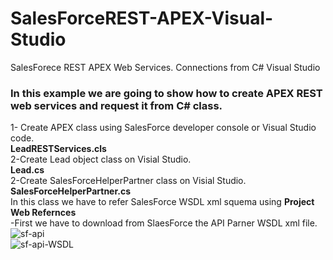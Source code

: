 # SalesForceREST-APEX-Visual-Studio
SalesForece REST APEX Web Services. Connections from C# Visual Studio
### In this example we are going to show how to create APEX REST web services and request it from C# class.

1- Create APEX class using SalesForce developer console or Visual Studio code.</br>
<b>LeadRESTServices.cls</b></br>
2-Create Lead object class on Visial Studio.</br>
<b>Lead.cs</b></br>
2-Create SalesForceHelperPartner class on Visial Studio.</br>
<b>SalesForceHelperPartner.cs</b></br>
In this class we have to refer SalesForce WSDL xml squema using <b>Project Web Refernces</b></br>
-First we have to download from SlaesForce the API Parner WSDL xml file.</br>
![sf-api](https://user-images.githubusercontent.com/8003697/58895366-a2e71300-86eb-11e9-9cef-4730b89c0d39.jpg)</br>
![sf-api-WSDL](https://user-images.githubusercontent.com/8003697/58895395-b2fef280-86eb-11e9-8474-eac55a36b5e5.jpg)

